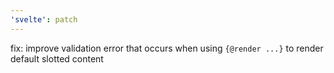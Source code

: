 ```yaml
---
'svelte': patch
---
```


fix: improve validation error that occurs when using `{@render ...}` to render default slotted content

